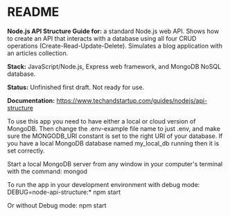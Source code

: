 # README

**Node.js API Structure Guide for:**  a standard Node.js web API. Shows how to create an API that interacts with a database using all four CRUD operations (Create-Read-Update-Delete). Simulates a blog application with an articles collection. 

**Stack:** JavaScript/Node.js, Express web framework, and MongoDB NoSQL database.  

**Status:** Unfinished first draft. Not ready for use.

**Documentation:** https://www.techandstartup.com/guides/nodejs/api-structure

To use this app you need to have either a local or cloud version of MongoDB. 
Then change the .env-example file name to just .env, and make sure the MONGODB_URI constant is set to the right URI of your database. If you have a local MongoDB database named my_local_db running then it is set correctly.

Start a local MongoDB server from any window in your computer's terminal with the command:
mongod

To run the app in your development environment with debug mode:  
DEBUG=node-api-structure:* npm start

Or without Debug mode: 
npm start
